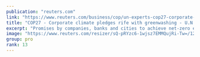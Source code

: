 ```yaml
---
publication: "reuters.com"
link: "https://www.reuters.com/business/cop/un-experts-cop27-corporate-climate-pledges-rife-with-greenwashing-2022-11-08/"
title: "COP27 - Corporate climate pledges rife with greenwashing - U.N. expert group"
excerpt: "Promises by companies, banks and cities to achieve net-zero emissions often amount to little more than greenwashing, U.N. experts said in a report on Tuesday as they set out proposed new standards to "
image: "https://www.reuters.com/resizer/sQ-pRYzc6-1wjsz7EMMQujRi-Tw=/1200x628/smart/filters:quality(80)/cloudfront-us-east-2.images.arcpublishing.com/reuters/IK7SRGQVJ5OSZM57HKMTGNT6TE.jpg"
group: pro
rank: 13
---
```

